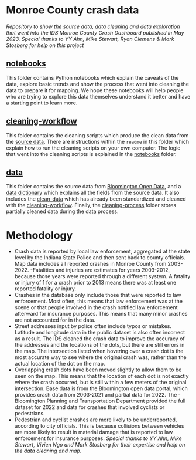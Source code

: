 # Monroe County crash data 

*Repository to show the source data, data cleaning and data exploration that went into the IDS Monroe County Crash Dashboard published in May 2023.*
*Special thanks to YY Ahn, Mike Stewart, Ryan Clemens & Mark Stosberg for help on this project*

## [notebooks](notebooks)
This folder contains Python notebooks which explain the caveats of the data, explore basic trends and show the process that went into cleaning the data to prepare it for mapping. We hope these notebooks will help people who are trying to explore this data themselves understand it better and have a starting point to learn more.

## [cleaning-workflow](cleaning-workflow)
This folder contains the cleaning scripts which produce the clean data from the [source data](source-data). There are instructions within the `readme` in this folder which explain how to run the cleaning scripts on your own computer. The logic that went into the cleaning scripts is explained in the [notebooks](notebooks) folder.

## [data](data)
This folder contains the source data from [Bloomington Open Data](https://data.bloomington.in.gov/dataset/traffic-data), and a [data dictionary](data/README.md#data-dictionary) which explains all the fields from the source data. It also includes the [clean-data](data/clean-data/) which has already been standardized and cleaned with the [cleaning-workflow](cleaning-workflow). Finally, the [cleaning-process](data/cleaning-process/) folder stores partially cleaned data during the data process.

# Methodology
- Crash data is reported by local law enforcement, aggregated at the state level by the Indiana State Police and then sent back to county officials. Map data includes all reported crashes in Monroe County from 2003-2022.
-Fatalities and injuries are estimates for years 2003-2012, because those years were reported through a different system. A fatality or injury of 1 for a crash prior to 2013 means there was at least one reported fatality or injury. 
- Crashes in the database only include those that were reported to law enforcement. Most often, this means that law enforcement was at the scene or that people involved in the crash notified law enforcement afterward for insurance purposes. This means that many minor crashes are not accounted for in the data.
- Street addresses input by police often include typos or mistakes. Latitude and longitude data in the public dataset is also often incorrect as a result. The IDS cleaned the crash data to improve the accuracy of the addresses and the locations of the dots, but there are still errors in the map. The intersection listed when hovering over a crash dot is the most accurate way to see where the original crash was, rather than the actual location of the dot on the map.
- Overlapping crash dots have been moved slightly to allow them to be seen on the map. This means that the location of each dot is not exactly where the crash occurred, but is still within a few meters of the original intersection.
Base data is from the Bloomington open data portal, which provides crash data from 2003-2021 and partial data for 2022. The - Bloomington Planning and Transportation Department provided the full dataset for 2022 and data for crashes that involved cyclists or pedestrians.
- Pedestrian and cyclist crashes are more likely to be underreported, according to city officials. This is because collisions between vehicles are more likely to result in material damage that is reported to law enforcement for insurance purposes. 
*Special thanks to YY Ahn, Mike Stewart, Vivien Ngo and Mark Stosberg for their expertise and help on the data cleaning and map.*

